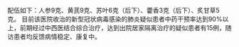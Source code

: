 配伍如下：人参9克、黄芪9克、苏叶6克（后下）、藿香3克（后下）、炙甘草5克。
目前该医院收治的新型冠状病毒感染的肺炎疑似患者中药干预率达到90%以上，前期经过中西医结合综合治疗，达到出院居家隔离治疗的疑似患者有15例，随访患者均反馈病情稳定、康复中。
